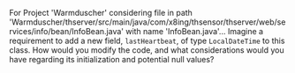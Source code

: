 For Project 'Warmduscher' considering file in path 'Warmduscher/thserver/src/main/java/com/x8ing/thsensor/thserver/web/services/info/bean/InfoBean.java' with name 'InfoBean.java'... 
Imagine a requirement to add a new field, `lastHeartbeat`, of type `LocalDateTime` to this class. How would you modify the code, and what considerations would you have regarding its initialization and potential null values?